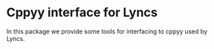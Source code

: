 # Cppyy interface for Lyncs

In this package we provide some tools for interfacing to cppyy used by Lyncs.